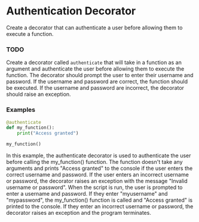 # Authentication Decorator

Create a decorator that can authenticate a user before allowing them to execute a function.

### TODO

Create a decorator called `authenticate` that will take in a function as an argument and authenticate the user before allowing them to execute the function. The decorator should prompt the user to enter their username and password. If the username and password are correct, the function should be executed. If the username and password are incorrect, the decorator should raise an exception.

### Examples

```python
@authenticate
def my_function():
    print("Access granted")

my_function()
```

In this example, the authenticate decorator is used to authenticate the user before calling the my_function() function. The function doesn't take any arguments and prints "Access granted" to the console if the user enters the correct username and password. If the user enters an incorrect username or password, the decorator raises an exception with the message "Invalid username or password". When the script is run, the user is prompted to enter a username and password. If they enter "myusername" and "mypassword", the my_function() function is called and "Access granted" is printed to the console. If they enter an incorrect username or password, the decorator raises an exception and the program terminates.
